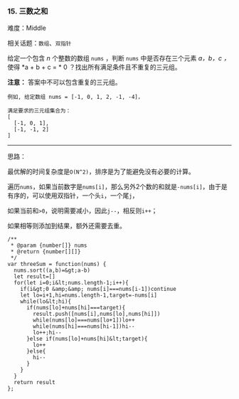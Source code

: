 ### 15. 三数之和

难度：Middle

相关话题：`数组`、`双指针`

给定一个包含  *n*  个整数的数组 `nums` ，判断 `nums` 中是否存在三个元素  *a，b，c ，* 使得 *a + b + c = * 0 ？找出所有满足条件且不重复的三元组。



 **注意：** 答案中不可以包含重复的三元组。





```
例如, 给定数组 nums = [-1, 0, 1, 2, -1, -4]，

满足要求的三元组集合为：
[
  [-1, 0, 1],
  [-1, -1, 2]
]

```


-----

思路：

最优解的时间复杂度是`O(N^2)`，排序是为了能避免没有必要的计算。

遍历`nums`，如果当前数字是`nums[i]`，那么另外2个数的和就是`-nums[i]`，由于是有序的，可以使用双指针，一个头`i`，一个尾`j`，

如果当前和`>0`，说明需要减小，因此`j--`，相反则`i++`；

如果相等则添加到结果，额外还需要去重。


```
/**
 * @param {number[]} nums
 * @return {number[][]}
 */
var threeSum = function(nums) {
  nums.sort((a,b)=&gt;a-b)
  let result=[]
  for(let i=0;i&lt;nums.length-1;i++){
    if(i&gt;0 &amp;&amp; nums[i]===nums[i-1])continue
    let lo=i+1,hi=nums.length-1,target=-nums[i]
    while(lo&lt;hi){
      if(nums[lo]+nums[hi]===target){
        result.push([nums[i],nums[lo],nums[hi]])
        while(nums[lo]===nums[lo+1])lo++
        while(nums[hi]===nums[hi-1])hi--
        lo++;hi--
      }else if(nums[lo]+nums[hi]&lt;target){
        lo++
      }else{
        hi--
      }
    }
  }
  return result
};



```
